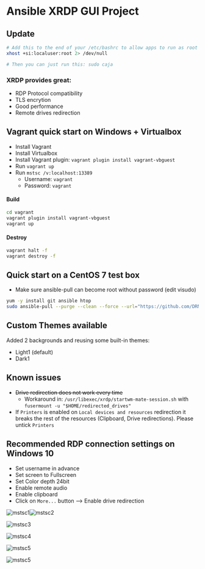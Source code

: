 # Ansible XRDP GUI Project

## Update
```bash
# Add this to the end of your /etc/bashrc to allow apps to run as root with gui
xhost +si:localuser:root 2> /dev/null

# Then you can just run this: sudo caja
```

### XRDP provides great:
* RDP Protocol compatibility
* TLS encrytion
* Good performance
* Remote drives redirection

## Vagrant quick start on Windows + Virtualbox
* Install Vagrant
* Install Virtualbox
* Install Vagrant plugin: `vagrant plugin install vagrant-vbguest`
* Run `vagrant up`
* Run `mstsc /v:localhost:13389`
  * Username: `vagrant`
  * Password: `vagrant`

#### Build
```bash
cd vagrant
vagrant plugin install vagrant-vbguest
vagrant up
```

#### Destroy
```bash
vagrant halt -f
vagrant destroy -f
```

## Quick start on a CentOS 7 test box
* Make sure ansible-pull can become root without password (edit visudo)

```bash
yum -y install git ansible htop
sudo ansible-pull --purge --clean --force --url="https://github.com/DRN88/ansible-xrdp-gui.git" --checkout="master" --inventory="environments/local/inventory" playbooks/local.yml
```

## Custom Themes available
Added 2 backgrounds and reusing some built-in themes:
* Light1 (default)
* Dark1

## Known issues
* ~~Drive redirection does not work every time~~  
  * Workaround in: `/usr/libexec/xrdp/startwm-mate-session.sh` with `fusermount -u "$HOME/redirected_drives"`
* If `Printers` is enabled on `Local devices and resources` redirection it breaks the rest of the resources (Clipboard, Drive redirections). Please untick `Printers`

## Recommended RDP connection settings on Windows 10
* Set username in advance
* Set screen to Fullscreen
* Set Color depth 24bit
* Enable remote audio
* Enable clipboard
* Click on `More...` button --> Enable drive redirection

![mstsc1](misc/mstsc1.png)![mstsc2](misc/mstsc2.png)  

![mstsc3](misc/mstsc3.png)  

![mstsc4](misc/mstsc4.png)  

![mstsc5](misc/mstsc5.png)

![mstsc5](misc/mstsc6.png)
